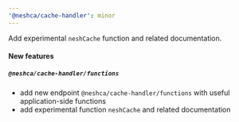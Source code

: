 ```yaml
---
'@neshca/cache-handler': minor
---
```


Add experimental `neshCache` function and related documentation.

#### New features

##### `@neshca/cache-handler/functions`

- add new endpoint `@neshca/cache-handler/functions` with useful application-side functions
- add experimental function `neshCache` and related documentation
